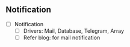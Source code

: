 ## Notification

- [ ] Notification
	- [ ] Drivers: Mail, Database, Telegram, Array
	- [ ] Refer blog: for mail notification